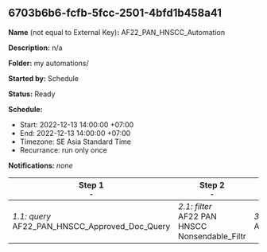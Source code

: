 ## 6703b6b6-fcfb-5fcc-2501-4bfd1b458a41

**Name** (not equal to External Key)**:** AF22_PAN_HNSCC_Automation


**Description:** n/a

**Folder:** my automations/

**Started by:** Schedule

**Status:** Ready

**Schedule:**

* Start: 2022-12-13 14:00:00 +07:00
* End: 2022-12-13 14:00:00 +07:00
* Timezone: SE Asia Standard Time
* Recurrance: run only once

**Notifications:** _none_


| Step 1<br>_<small>-</small>_ | Step 2<br>_<small>-</small>_ | Step 3<br>_<small>-</small>_ | Step 4<br>_<small>-</small>_ |
| --- | --- | --- | --- |
| _1.1: query_<br>AF22_PAN_HNSCC_Approved_Doc_Query | _2.1: filter_<br>AF22 PAN HNSCC Nonsendable_Filtr | _3.1: query_<br>AF22_PAN_HNSCC_CRM_Profiles_Query | _4.1: filter_<br>AF22_PAN_HNSCC_FilterActivity |
